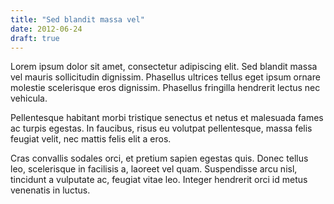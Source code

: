 ```yaml
---
title: "Sed blandit massa vel"
date: 2012-06-24
draft: true
---
```


Lorem ipsum dolor sit amet, consectetur adipiscing elit. Sed blandit massa vel mauris sollicitudin dignissim. Phasellus ultrices tellus eget ipsum ornare molestie scelerisque eros dignissim. Phasellus fringilla hendrerit lectus nec vehicula.

Pellentesque habitant morbi tristique senectus et netus et malesuada fames ac turpis egestas. In faucibus, risus eu volutpat pellentesque, massa felis feugiat velit, nec mattis felis elit a eros.

Cras convallis sodales orci, et pretium sapien egestas quis. Donec tellus leo, scelerisque in facilisis a, laoreet vel quam. Suspendisse arcu nisl, tincidunt a vulputate ac, feugiat vitae leo. Integer hendrerit orci id metus venenatis in luctus.
